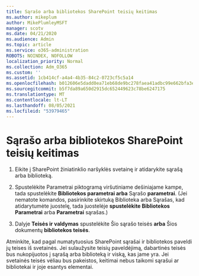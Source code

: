 ```yaml
---
title: Sąrašo arba bibliotekos SharePoint teisių keitimas
ms.author: mikeplum
author: MikePlumleyMSFT
manager: scotv
ms.date: 04/21/2020
ms.audience: Admin
ms.topic: article
ms.service: o365-administration
ROBOTS: NOINDEX, NOFOLLOW
localization_priority: Normal
ms.collection: Adm_O365
ms.custom: ''
ms.assetid: 1cb414cf-a4a4-4b35-84c2-0723cf5c5a14
ms.openlocfilehash: b012606e5dadd0ea71eb68de9bc278faea41adbc99e662bfa3eea6653548c1a8
ms.sourcegitcommit: b5f7da89a650d2915dc652449623c78be6247175
ms.translationtype: MT
ms.contentlocale: lt-LT
ms.lasthandoff: 08/05/2021
ms.locfileid: "53979465"
---
```

# <a name="change-permissions-for-a-sharepoint-list-or-library"></a>Sąrašo arba bibliotekos SharePoint teisių keitimas

1. Eikite į SharePoint žiniatinklio naršyklės svetainę ir atidarykite sąrašą arba biblioteką.
    
2. Spustelėkite Parametrai piktogramą viršutiniame dešiniajame kampe, tada spustelėkite **Bibliotekos parametrai arba** Sąrašo **parametrai**. (Jei nematote komandos, pasirinkite skirtuką  Biblioteka  arba Sąrašas, kad atidarytumėte juostelę, tada juostelėje **spustelėkite Bibliotekos Parametrai** arba **Parametrai** sąrašas.) 
    
3. Dalyje **Teisės ir valdymas** spustelėkite Šio sąrašo teisės **arba** Šios dokumentų **bibliotekos teisės**.
    
Atminkite, kad pagal numatytuosius SharePoint sąrašai ir bibliotekos paveldi jų teises iš svetainės. Jei sulaužysite teisių paveldėjimą, dabartinės teisės bus nukopijuotos į sąrašą arba biblioteką ir viską, kas jame yra. Jei svetainės teisės vėliau bus pakeistos, keitimai nebus taikomi sąrašui ar bibliotekai ir joje esantys elementai.
  

